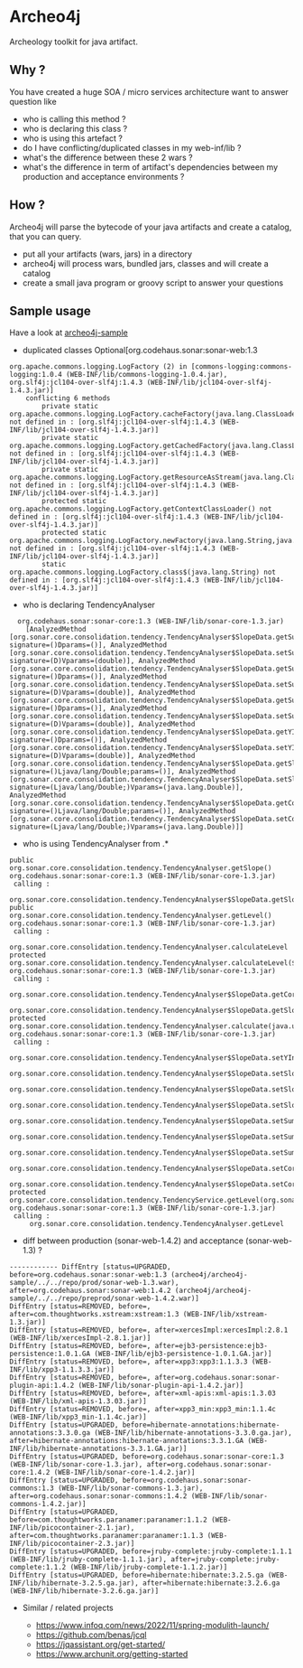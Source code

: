 # Archeo4j
Archeology toolkit for java artifact.

## Why ?

You have created a huge SOA / micro services architecture want to answer question like
  - who is calling this method ?
  - who is declaring this class ?
  - who is using this artefact ?
  - do I have conflicting/duplicated classes in my web-inf/lib ?
  - what's the difference between these 2 wars ?
  - what's the difference in term of artifact's dependencies between my production and acceptance environments ?
  
## How ?

Archeo4j will parse the bytecode of your java artifacts and create a catalog, that you can query.

  - put all your artifacts (wars, jars) in a directory
  - archeo4j will process wars, bundled jars, classes and will create a catalog   
  - create a small java program or groovy script to answer your questions
  

## Sample usage

Have a look at [archeo4j-sample](https://github.com/mestachs/archeo4j/blob/master/archeo4j-sample/src/main/java/AnalyzeSonar.java)

 * duplicated classes Optional[org.codehaus.sonar:sonar-web:1.3 

```
org.apache.commons.logging.LogFactory (2) in [commons-logging:commons-logging:1.0.4 (WEB-INF/lib/commons-logging-1.0.4.jar), org.slf4j:jcl104-over-slf4j:1.4.3 (WEB-INF/lib/jcl104-over-slf4j-1.4.3.jar)]
	conflicting 6 methods 
		private static org.apache.commons.logging.LogFactory.cacheFactory(java.lang.ClassLoader,) not defined in : [org.slf4j:jcl104-over-slf4j:1.4.3 (WEB-INF/lib/jcl104-over-slf4j-1.4.3.jar)]
		private static org.apache.commons.logging.LogFactory.getCachedFactory(java.lang.ClassLoader) not defined in : [org.slf4j:jcl104-over-slf4j:1.4.3 (WEB-INF/lib/jcl104-over-slf4j-1.4.3.jar)]
		private static org.apache.commons.logging.LogFactory.getResourceAsStream(java.lang.ClassLoader,java.lang.String) not defined in : [org.slf4j:jcl104-over-slf4j:1.4.3 (WEB-INF/lib/jcl104-over-slf4j-1.4.3.jar)]
		protected static org.apache.commons.logging.LogFactory.getContextClassLoader() not defined in : [org.slf4j:jcl104-over-slf4j:1.4.3 (WEB-INF/lib/jcl104-over-slf4j-1.4.3.jar)]
		protected static org.apache.commons.logging.LogFactory.newFactory(java.lang.String,java.lang.ClassLoader) not defined in : [org.slf4j:jcl104-over-slf4j:1.4.3 (WEB-INF/lib/jcl104-over-slf4j-1.4.3.jar)]
		static org.apache.commons.logging.LogFactory.class$(java.lang.String) not defined in : [org.slf4j:jcl104-over-slf4j:1.4.3 (WEB-INF/lib/jcl104-over-slf4j-1.4.3.jar)]
```

 * who is declaring TendencyAnalyser
 
```
  org.codehaus.sonar:sonar-core:1.3 (WEB-INF/lib/sonar-core-1.3.jar)
	[AnalyzedMethod [org.sonar.core.consolidation.tendency.TendencyAnalyser$SlopeData.getSumXPower2, signature=()Dparams=()], AnalyzedMethod [org.sonar.core.consolidation.tendency.TendencyAnalyser$SlopeData.setSumXPower2, signature=(D)Vparams=(double)], AnalyzedMethod [org.sonar.core.consolidation.tendency.TendencyAnalyser$SlopeData.getSumYPower2, signature=()Dparams=()], AnalyzedMethod [org.sonar.core.consolidation.tendency.TendencyAnalyser$SlopeData.setSumYPower2, signature=(D)Vparams=(double)], AnalyzedMethod [org.sonar.core.consolidation.tendency.TendencyAnalyser$SlopeData.getSumXY, signature=()Dparams=()], AnalyzedMethod [org.sonar.core.consolidation.tendency.TendencyAnalyser$SlopeData.setSumXY, signature=(D)Vparams=(double)], AnalyzedMethod [org.sonar.core.consolidation.tendency.TendencyAnalyser$SlopeData.getYIntercept, signature=()Dparams=()], AnalyzedMethod [org.sonar.core.consolidation.tendency.TendencyAnalyser$SlopeData.setYIntercept, signature=(D)Vparams=(double)], AnalyzedMethod [org.sonar.core.consolidation.tendency.TendencyAnalyser$SlopeData.getSlope, signature=()Ljava/lang/Double;params=()], AnalyzedMethod [org.sonar.core.consolidation.tendency.TendencyAnalyser$SlopeData.setSlope, signature=(Ljava/lang/Double;)Vparams=(java.lang.Double)], AnalyzedMethod [org.sonar.core.consolidation.tendency.TendencyAnalyser$SlopeData.getCorrelationRate, signature=()Ljava/lang/Double;params=()], AnalyzedMethod [org.sonar.core.consolidation.tendency.TendencyAnalyser$SlopeData.setCorrelationRate, signature=(Ljava/lang/Double;)Vparams=(java.lang.Double)]]
```
 
 * who is using TendencyAnalyser from .*
 
```
public org.sonar.core.consolidation.tendency.TendencyAnalyser.getSlope() org.codehaus.sonar:sonar-core:1.3 (WEB-INF/lib/sonar-core-1.3.jar)
 calling :
	 org.sonar.core.consolidation.tendency.TendencyAnalyser$SlopeData.getSlope
public org.sonar.core.consolidation.tendency.TendencyAnalyser.getLevel() org.codehaus.sonar:sonar-core:1.3 (WEB-INF/lib/sonar-core-1.3.jar)
 calling :
	 org.sonar.core.consolidation.tendency.TendencyAnalyser.calculateLevel
protected org.sonar.core.consolidation.tendency.TendencyAnalyser.calculateLevel($SlopeData) org.codehaus.sonar:sonar-core:1.3 (WEB-INF/lib/sonar-core-1.3.jar)
 calling :
	 org.sonar.core.consolidation.tendency.TendencyAnalyser$SlopeData.getCorrelationRate
	 org.sonar.core.consolidation.tendency.TendencyAnalyser$SlopeData.getSlope
protected org.sonar.core.consolidation.tendency.TendencyAnalyser.calculate(java.util.List) org.codehaus.sonar:sonar-core:1.3 (WEB-INF/lib/sonar-core-1.3.jar)
 calling :
	 org.sonar.core.consolidation.tendency.TendencyAnalyser$SlopeData.setYIntercept
	 org.sonar.core.consolidation.tendency.TendencyAnalyser$SlopeData.setSlope
	 org.sonar.core.consolidation.tendency.TendencyAnalyser$SlopeData.setSlope
	 org.sonar.core.consolidation.tendency.TendencyAnalyser$SlopeData.setSlope
	 org.sonar.core.consolidation.tendency.TendencyAnalyser$SlopeData.setSumXPower2
	 org.sonar.core.consolidation.tendency.TendencyAnalyser$SlopeData.setSumXY
	 org.sonar.core.consolidation.tendency.TendencyAnalyser$SlopeData.setSumYPower2
	 org.sonar.core.consolidation.tendency.TendencyAnalyser$SlopeData.setCorrelationRate
	 org.sonar.core.consolidation.tendency.TendencyAnalyser$SlopeData.setCorrelationRate
protected org.sonar.core.consolidation.tendency.TendencyService.getLevel(org.sonar.core.consolidation.tendency.TendencyAnalyser) org.codehaus.sonar:sonar-core:1.3 (WEB-INF/lib/sonar-core-1.3.jar)
 calling :
	 org.sonar.core.consolidation.tendency.TendencyAnalyser.getLevel
```

* diff between production (sonar-web-1.4.2) and acceptance (sonar-web-1.3) ?

```
------------ DiffEntry [status=UPGRADED, before=org.codehaus.sonar:sonar-web:1.3 (archeo4j/archeo4j-sample/../../repo/prod/sonar-web-1.3.war), after=org.codehaus.sonar:sonar-web:1.4.2 (archeo4j/archeo4j-sample/../../repo/preprod/sonar-web-1.4.2.war)]
DiffEntry [status=REMOVED, before=, after=com.thoughtworks.xstream:xstream:1.3 (WEB-INF/lib/xstream-1.3.jar)]
DiffEntry [status=REMOVED, before=, after=xercesImpl:xercesImpl:2.8.1 (WEB-INF/lib/xercesImpl-2.8.1.jar)]
DiffEntry [status=REMOVED, before=, after=ejb3-persistence:ejb3-persistence:1.0.1.GA (WEB-INF/lib/ejb3-persistence-1.0.1.GA.jar)]
DiffEntry [status=REMOVED, before=, after=xpp3:xpp3:1.1.3.3 (WEB-INF/lib/xpp3-1.1.3.3.jar)]
DiffEntry [status=REMOVED, before=, after=org.codehaus.sonar:sonar-plugin-api:1.4.2 (WEB-INF/lib/sonar-plugin-api-1.4.2.jar)]
DiffEntry [status=REMOVED, before=, after=xml-apis:xml-apis:1.3.03 (WEB-INF/lib/xml-apis-1.3.03.jar)]
DiffEntry [status=REMOVED, before=, after=xpp3_min:xpp3_min:1.1.4c (WEB-INF/lib/xpp3_min-1.1.4c.jar)]
DiffEntry [status=UPGRADED, before=hibernate-annotations:hibernate-annotations:3.3.0.ga (WEB-INF/lib/hibernate-annotations-3.3.0.ga.jar), after=hibernate-annotations:hibernate-annotations:3.3.1.GA (WEB-INF/lib/hibernate-annotations-3.3.1.GA.jar)]
DiffEntry [status=UPGRADED, before=org.codehaus.sonar:sonar-core:1.3 (WEB-INF/lib/sonar-core-1.3.jar), after=org.codehaus.sonar:sonar-core:1.4.2 (WEB-INF/lib/sonar-core-1.4.2.jar)]
DiffEntry [status=UPGRADED, before=org.codehaus.sonar:sonar-commons:1.3 (WEB-INF/lib/sonar-commons-1.3.jar), after=org.codehaus.sonar:sonar-commons:1.4.2 (WEB-INF/lib/sonar-commons-1.4.2.jar)]
DiffEntry [status=UPGRADED, before=com.thoughtworks.paranamer:paranamer:1.1.2 (WEB-INF/lib/picocontainer-2.1.jar), after=com.thoughtworks.paranamer:paranamer:1.1.3 (WEB-INF/lib/picocontainer-2.3.jar)]
DiffEntry [status=UPGRADED, before=jruby-complete:jruby-complete:1.1.1 (WEB-INF/lib/jruby-complete-1.1.1.jar), after=jruby-complete:jruby-complete:1.1.2 (WEB-INF/lib/jruby-complete-1.1.2.jar)]
DiffEntry [status=UPGRADED, before=hibernate:hibernate:3.2.5.ga (WEB-INF/lib/hibernate-3.2.5.ga.jar), after=hibernate:hibernate:3.2.6.ga (WEB-INF/lib/hibernate-3.2.6.ga.jar)]
```
* Similar / related projects
  
  * https://www.infoq.com/news/2022/11/spring-modulith-launch/
  * https://github.com/benas/jcql
  * https://jqassistant.org/get-started/
  * https://www.archunit.org/getting-started
